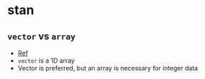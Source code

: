 # stan

## `vector` vs `array`

* [Ref](https://groups.google.com/g/stan-users/c/4PgOF38Mnwk)
* `vector` is a 1D array
* Vector is preferred, but an array is necessary for integer data
